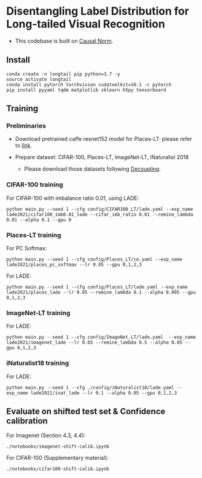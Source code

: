 # Disentangling Label Distribution for Long-tailed Visual Recognition

- This codebase is built on [Causal Norm](https://github.com/KaihuaTang/Long-Tailed-Recognition.pytorch).

## Install

```
conda create -n longtail pip python=3.7 -y
source activate longtail
conda install pytorch torchvision cudatoolkit=10.1 -c pytorch
pip install pyyaml tqdm matplotlib sklearn h5py tensorboard
```

## Training

### Preliminaries

- Download pretrained caffe resnet152 model for Places-LT: please refer to [link](https://github.com/zhmiao/OpenLongTailRecognition-OLTR#download-caffe-pre-trained-models-for-places_lt-stage_1-training).

- Prepare dataset: CIFAR-100, Places-LT, ImageNet-LT, iNaturalist 2018
  - Please download those datasets following [Decoupling](https://github.com/facebookresearch/classifier-balancing#dataset).

### CIFAR-100 training

For CIFAR-100 with imbalance ratio 0.01, using LADE:

```
python main.py --seed 1 --cfg config/CIFAR100_LT/lade.yaml --exp_name lade2021/cifar100_imb0.01_lade --cifar_imb_ratio 0.01 --remine_lambda 0.01 --alpha 0.1 --gpu 0
```

### Places-LT training

For PC Softmax:

```
python main.py --seed 1 --cfg config/Places_LT/ce.yaml --exp_name lade2021/places_pc_softmax --lr 0.05 --gpu 0,1,2,3
```

For LADE:

```
python main.py --seed 1 --cfg config/Places_LT/lade.yaml --exp_name lade2021/places_lade --lr 0.05 --remine_lambda 0.1 --alpha 0.005 --gpu 0,1,2,3
```

### ImageNet-LT training

For LADE:

```
python main.py --seed 1 --cfg config/ImageNet_LT/lade.yaml  --exp_name lade2021/imagenet_lade --lr 0.05 --remine_lambda 0.5 --alpha 0.05 --gpu 0,1,2,3
```

### iNaturalist18 training

For LADE:

```
python main.py --seed 1 --cfg ./config/iNaturalist18/lade.yaml --exp_name lade2021/inat_lade --lr 0.1 --alpha 0.05 --gpu 0,1,2,3
```

## Evaluate on shifted test set & Confidence calibration
For Imagenet (Section 4.3, 4.4):
```
./notebooks/imagenet-shift-calib.ipynb
```

For CIFAR-100 (Supplementary material):
```
./notebooks/cifar100-shift-calib.ipynb
```
